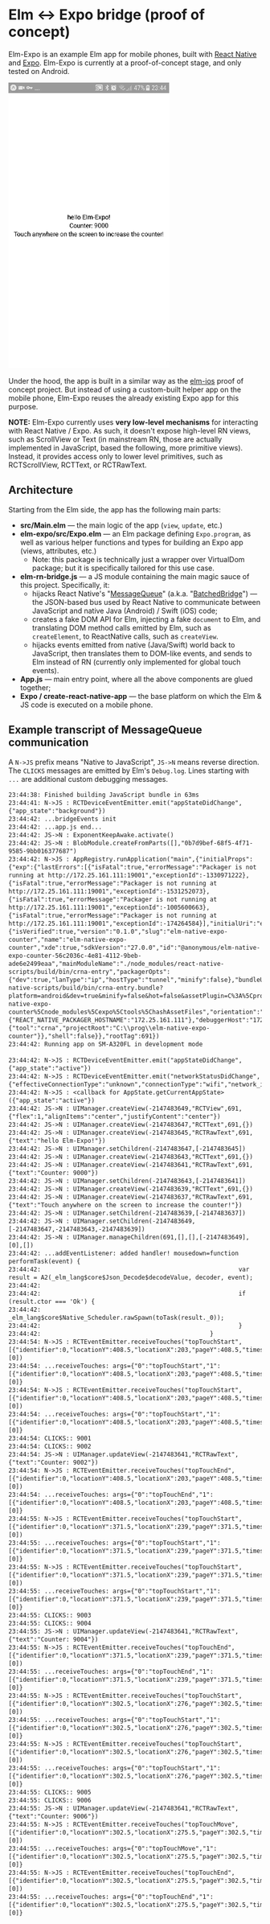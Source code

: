 # Elm \<-> Expo bridge (proof of concept)

Elm-Expo is an example Elm app for mobile phones, built with [React Native](https://facebook.github.io/react-native/) and [Expo](https://expo.io). Elm-Expo is currently at a proof-of-concept stage, and only tested on Android.

![](screencast.gif)

Under the hood, the app is built in a similar way as the [elm-ios](https://github.com/pzp1997/elm-ios) proof of concept project. But instead of using a custom-built helper app on the mobile phone, Elm-Expo reuses the already existing Expo app for this purpose.

**NOTE:** Elm-Expo currently uses **very low-level mechanisms** for interacting with React Native / Expo. As such, it doesn't expose high-level RN views, such as ScrollView or Text (in mainstream RN, those are actually implemented in JavaScript, based the following, more primitive views). Instead, it provides access only to lower level primitives, such as RCTScrollView, RCTText, or RCTRawText.

## Architecture

Starting from the Elm side, the app has the following main parts:

- **src/Main.elm** &mdash; the main logic of the app (`view`, `update`, etc.)
- **elm-expo/src/Expo.elm** &mdash; an Elm package defining `Expo.program`, as well as various helper functions and types for building an Expo app (views, attributes, etc.)
  - Note: this package is technically just a wrapper over VirtualDom package; but it is specifically tailored for this use case.
- **elm-rn-bridge.js** &mdash; a JS module containing the main magic sauce of this project. Specifically, it:
  - hijacks React Native's "[MessageQueue](https://github.com/facebook/react-native/blob/v0.55.4/Libraries/BatchedBridge/MessageQueue.js)" (a.k.a. "[BatchedBridge](https://github.com/facebook/react-native/blob/v0.55.4/Libraries/BatchedBridge/BatchedBridge.js)") &mdash; the JSON-based bus used by React Native to communicate between JavaScript and native Java (Android) / Swift (iOS) code;
  - creates a fake DOM API for Elm, injecting a fake `document` to Elm, and translating DOM method calls emitted by Elm, such as `createElement`, to ReactNative calls, such as `createView`.
  - hijacks events emitted from native (Java/Swift) world back to JavaScript, then translates them to DOM-like events, and sends to Elm instead of RN (currently only implemented for global touch events).
- **App.js** &mdash; main entry point, where all the above components are glued together;
- **Expo / create-react-native-app** &mdash; the base platform on which the Elm & JS code is executed on a mobile phone.

## Example transcript of MessageQueue communication

A `N->JS` prefix means "Native to JavaScript", `JS->N` means reverse direction. The `CLICKS` messages are emitted by Elm's `Debug.log`. Lines starting with `...` are additional custom debugging messages.


```
23:44:38: Finished building JavaScript bundle in 63ms
23:44:41: N->JS : RCTDeviceEventEmitter.emit("appStateDidChange",{"app_state":"background"})
23:44:42: ...bridgeEvents init
23:44:42: ...app.js end...
23:44:42: JS->N : ExponentKeepAwake.activate()
23:44:42: JS->N : BlobModule.createFromParts([],"0b7d9bef-68f5-4f71-9585-9bb016377687")
23:44:42: N->JS : AppRegistry.runApplication("main",{"initialProps":{"exp":{"lastErrors":[{"isFatal":true,"errorMessage":"Packager is not running at http://172.25.161.111:19001","exceptionId":-1330971222},{"isFatal":true,"errorMessage":"Packager is not running at http://172.25.161.111:19001","exceptionId":-1531252073},{"isFatal":true,"errorMessage":"Packager is not running at http://172.25.161.111:19001","exceptionId":-1005600663},{"isFatal":true,"errorMessage":"Packager is not running at http://172.25.161.111:19001","exceptionId":-174264584}],"initialUri":"exp://172.25.161.111:19000","manifest":{"isVerified":true,"version":"0.1.0","slug":"elm-native-expo-counter","name":"elm-native-expo-counter","xde":true,"sdkVersion":"27.0.0","id":"@anonymous/elm-native-expo-counter-56c2036c-4e81-4112-9beb-ade6e2499eaa","mainModuleName":"./node_modules/react-native-scripts/build/bin/crna-entry","packagerOpts":{"dev":true,"lanType":"ip","hostType":"tunnel","minify":false},"bundleUrl":"http://172.25.161.111:19001/./node_modules/react-native-scripts/build/bin/crna-entry.bundle?platform=android&dev=true&minify=false&hot=false&assetPlugin=C%3A%5Cprog%5Celm-native-expo-counter%5Cnode_modules%5Cexpo%5Ctools%5ChashAssetFiles","orientation":"default","primaryColor":"#023C69","logUrl":"http://172.25.161.111:19000/logs","loadedFromCache":false,"env":{"REACT_NATIVE_PACKAGER_HOSTNAME":"172.25.161.111"},"debuggerHost":"172.25.161.111:19001","iconUrl":"https://d3lwq5rlu14cro.cloudfront.net/ExponentEmptyManifest_192.png","developer":{"tool":"crna","projectRoot":"C:\\prog\\elm-native-expo-counter"}},"shell":false}},"rootTag":691})
23:44:42: Running app on SM-A320FL in development mode

23:44:42: N->JS : RCTDeviceEventEmitter.emit("appStateDidChange",{"app_state":"active"})
23:44:42: N->JS : RCTDeviceEventEmitter.emit("networkStatusDidChange",{"effectiveConnectionType":"unknown","connectionType":"wifi","network_info":"WIFI"})
23:44:42: N->JS : <callback for AppState.getCurrentAppState>({"app_state":"active"})
23:44:42: JS->N : UIManager.createView(-2147483649,"RCTView",691,{"flex":1,"alignItems":"center","justifyContent":"center"})
23:44:42: JS->N : UIManager.createView(-2147483647,"RCTText",691,{})
23:44:42: JS->N : UIManager.createView(-2147483645,"RCTRawText",691,{"text":"hello Elm-Expo!"})
23:44:42: JS->N : UIManager.setChildren(-2147483647,[-2147483645])
23:44:42: JS->N : UIManager.createView(-2147483643,"RCTText",691,{})
23:44:42: JS->N : UIManager.createView(-2147483641,"RCTRawText",691,{"text":"Counter: 9000"})
23:44:42: JS->N : UIManager.setChildren(-2147483643,[-2147483641])
23:44:42: JS->N : UIManager.createView(-2147483639,"RCTText",691,{})
23:44:42: JS->N : UIManager.createView(-2147483637,"RCTRawText",691,{"text":"Touch anywhere on the screen to increase the counter!"})
23:44:42: JS->N : UIManager.setChildren(-2147483639,[-2147483637])
23:44:42: JS->N : UIManager.setChildren(-2147483649,[-2147483647,-2147483643,-2147483639])
23:44:42: JS->N : UIManager.manageChildren(691,[],[],[-2147483649],[0],[])
23:44:42: ...addEventListener: added handler! mousedown=function performTask(event) {
23:44:42:                                                       var result = A2(_elm_lang$core$Json_Decode$decodeValue, decoder, event);
23:44:42:
23:44:42:                                                       if (result.ctor === 'Ok') {
23:44:42:                                                               _elm_lang$core$Native_Scheduler.rawSpawn(toTask(result._0));
23:44:42:                                                       }
23:44:42:                                               }
23:44:54: N->JS : RCTEventEmitter.receiveTouches("topTouchStart",[{"identifier":0,"locationY":408.5,"locationX":203,"pageY":408.5,"timestamp":1239488497,"target":691,"pageX":203}],[0])
23:44:54: ...receiveTouches: args={"0":"topTouchStart","1":[{"identifier":0,"locationY":408.5,"locationX":203,"pageY":408.5,"timestamp":1239488497,"target":691,"pageX":203}],"2":[0]}
23:44:54: N->JS : RCTEventEmitter.receiveTouches("topTouchStart",[{"identifier":0,"locationY":408.5,"locationX":203,"pageY":408.5,"timestamp":1239488497,"target":691,"pageX":203}],[0])
23:44:54: ...receiveTouches: args={"0":"topTouchStart","1":[{"identifier":0,"locationY":408.5,"locationX":203,"pageY":408.5,"timestamp":1239488497,"target":691,"pageX":203}],"2":[0]}
23:44:54: CLICKS:: 9001
23:44:54: CLICKS:: 9002
23:44:54: JS->N : UIManager.updateView(-2147483641,"RCTRawText",{"text":"Counter: 9002"})
23:44:54: N->JS : RCTEventEmitter.receiveTouches("topTouchEnd",[{"identifier":0,"locationY":408.5,"locationX":203,"pageY":408.5,"timestamp":1239488595,"target":691,"pageX":203}],[0])
23:44:54: ...receiveTouches: args={"0":"topTouchEnd","1":[{"identifier":0,"locationY":408.5,"locationX":203,"pageY":408.5,"timestamp":1239488595,"target":691,"pageX":203}],"2":[0]}
23:44:55: N->JS : RCTEventEmitter.receiveTouches("topTouchStart",[{"identifier":0,"locationY":371.5,"locationX":239,"pageY":371.5,"timestamp":1239489062,"target":691,"pageX":239}],[0])
23:44:55: ...receiveTouches: args={"0":"topTouchStart","1":[{"identifier":0,"locationY":371.5,"locationX":239,"pageY":371.5,"timestamp":1239489062,"target":691,"pageX":239}],"2":[0]}
23:44:55: N->JS : RCTEventEmitter.receiveTouches("topTouchStart",[{"identifier":0,"locationY":371.5,"locationX":239,"pageY":371.5,"timestamp":1239489062,"target":691,"pageX":239}],[0])
23:44:55: ...receiveTouches: args={"0":"topTouchStart","1":[{"identifier":0,"locationY":371.5,"locationX":239,"pageY":371.5,"timestamp":1239489062,"target":691,"pageX":239}],"2":[0]}
23:44:55: CLICKS:: 9003
23:44:55: CLICKS:: 9004
23:44:55: JS->N : UIManager.updateView(-2147483641,"RCTRawText",{"text":"Counter: 9004"})
23:44:55: N->JS : RCTEventEmitter.receiveTouches("topTouchEnd",[{"identifier":0,"locationY":371.5,"locationX":239,"pageY":371.5,"timestamp":1239489143,"target":691,"pageX":239}],[0])
23:44:55: ...receiveTouches: args={"0":"topTouchEnd","1":[{"identifier":0,"locationY":371.5,"locationX":239,"pageY":371.5,"timestamp":1239489143,"target":691,"pageX":239}],"2":[0]}
23:44:55: N->JS : RCTEventEmitter.receiveTouches("topTouchStart",[{"identifier":0,"locationY":302.5,"locationX":276,"pageY":302.5,"timestamp":1239489495,"target":691,"pageX":276}],[0])
23:44:55: ...receiveTouches: args={"0":"topTouchStart","1":[{"identifier":0,"locationY":302.5,"locationX":276,"pageY":302.5,"timestamp":1239489495,"target":691,"pageX":276}],"2":[0]}
23:44:55: N->JS : RCTEventEmitter.receiveTouches("topTouchStart",[{"identifier":0,"locationY":302.5,"locationX":276,"pageY":302.5,"timestamp":1239489495,"target":691,"pageX":276}],[0])
23:44:55: ...receiveTouches: args={"0":"topTouchStart","1":[{"identifier":0,"locationY":302.5,"locationX":276,"pageY":302.5,"timestamp":1239489495,"target":691,"pageX":276}],"2":[0]}
23:44:55: CLICKS:: 9005
23:44:55: CLICKS:: 9006
23:44:55: JS->N : UIManager.updateView(-2147483641,"RCTRawText",{"text":"Counter: 9006"})
23:44:55: N->JS : RCTEventEmitter.receiveTouches("topTouchMove",[{"identifier":0,"locationY":302.5,"locationX":275.5,"pageY":302.5,"timestamp":1239489577,"target":691,"pageX":275.5}],[0])
23:44:55: ...receiveTouches: args={"0":"topTouchMove","1":[{"identifier":0,"locationY":302.5,"locationX":275.5,"pageY":302.5,"timestamp":1239489577,"target":691,"pageX":275.5}],"2":[0]}
23:44:55: N->JS : RCTEventEmitter.receiveTouches("topTouchEnd",[{"identifier":0,"locationY":302.5,"locationX":275.5,"pageY":302.5,"timestamp":1239489584,"target":691,"pageX":275.5}],[0])
23:44:55: ...receiveTouches: args={"0":"topTouchEnd","1":[{"identifier":0,"locationY":302.5,"locationX":275.5,"pageY":302.5,"timestamp":1239489584,"target":691,"pageX":275.5}],"2":[0]}
```
